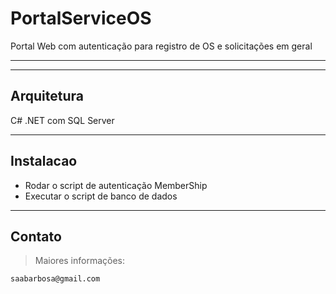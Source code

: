 # PortalServiceOS
Portal Web com autenticação para registro de OS e solicitações em geral

---

---

## Arquitetura

C# .NET com SQL Server

---


## Instalacao

- Rodar o script de autenticação MemberShip
- Executar o script de banco de dados

---

## Contato

> Maiores informações:

```shell
saabarbosa@gmail.com
```
